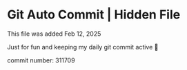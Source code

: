 # Git Auto Commit | Hidden File

This file was added Feb 12, 2025

Just for fun and keeping my daily git commit active 🤪

commit number: 311709
